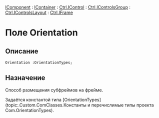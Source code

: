﻿---
Link: .Ctrl.IFrame.@Orientation
---

[IComponent](topic:Com.Custom.ComClasses.IComponent.Default) :
[IContainer](topic:Com.Custom.ComClasses.IContainer.Default) :
[Ctrl.IControl](topic:Com.Custom.ComClasses.Ctrl.IControl.Default) :
[Ctrl.IControlsGroup](topic:Com.Custom.ComClasses.Ctrl.IControlsGroup.Default) :
[Ctrl.IControlsLayout](topic:Com.Custom.ComClasses.Ctrl.IControlsLayout.Default) :
[Ctrl.IFrame](Default)

# Поле Orientation

## Описание

    Orientation :OrientationTypes;

## Назначение

Способ размещения субфреймов на фрейме.

Задаётся константой типа [OrientationTypes](topic:.Custom.ComClasses.Константы и перечислимые типы проекта Com.OrientationTypes).